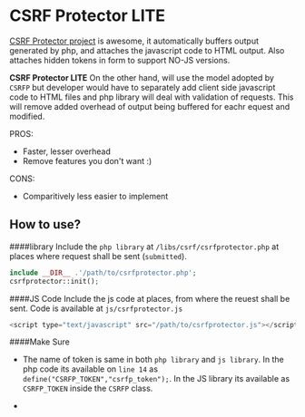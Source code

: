 CSRF Protector LITE
==========================
[CSRF Protector project](https://github.com/mebjas/CSRF-Protector-PHP) is awesome, it automatically buffers output generated by php, and attaches the javascript code to HTML output. Also attaches hidden tokens in form to support NO-JS versions.

**CSRF Protector LITE** On the other hand, will use the model adopted by `CSRFP` but developer would have to separately add client side javascript code to HTML files and php library will deal with validation of requests. This will remove added overhead of output being buffered for eachr equest and modified.

PROS:
 - Faster, lesser overhead
 - Remove features you don't want :)

CONS:
 - Comparitively less easier to implement


## How to use?

####library
Include the `php library` at `/libs/csrf/csrfprotector.php` at places where request shall be sent (`submitted`).

```php
include __DIR__ .'/path/to/csrfprotector.php';
csrfprotector::init();
```

####JS Code
Include the js code at places, from where the reuest shall be sent. Code is available at `js/csrfprotector.js`
```js
<script type="text/javascript" src="/path/to/csrfprotector.js"></script>

```

####Make Sure
- The name of token is same in both `php library` and `js library`. In the php code its available on `line 14` as
`define("CSRFP_TOKEN","csrfp_token");`. In the JS library its available as `CSRFP_TOKEN` inside the `CSRFP` class.

-

